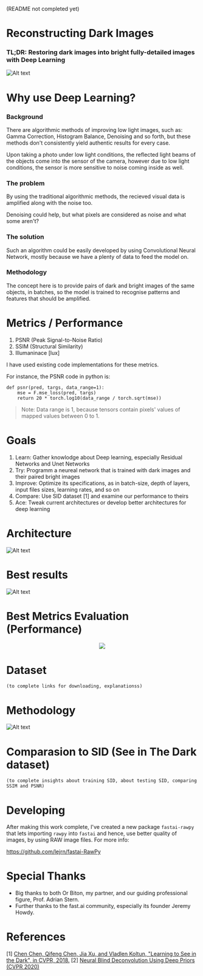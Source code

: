 (README not completed yet)

# Reconstructing Dark Images
### TL;DR: Restoring dark images into bright fully-detailed images with Deep Learning

![Alt text](./GIFs/113epochs.gif)

# Why use Deep Learning? 
### Background
There are algorithmic methods of improving low light images, such as: Gamma Correction, Histogram Balance, Denoising and so forth, but these methods don't consistently yield authentic results for every case.

Upon taking a photo under low light conditions, the reflected light beams of the objects come into the sensor of the camera, however due to low light conditions, the sensor is more sensitive to noise coming inside as well. 

### The problem
By using the traditional algorithmic methods, the recieved visual data is amplified along with the noise too. 

Denoising could help, but what pixels are considered as noise and what some aren't?

### The solution
Such an algorithm could be easily developed by using Convolutional Neural Network, mostly because we have a plenty of data to feed the model on. 

### Methodology
The concept here is to provide pairs of dark and bright images of the same objects, in batches, so the model is trained to recognise patterns and features that should be amplified.

# Metrics / Performance
1. PSNR (Peak Signal-to-Noise Ratio)
2. SSIM (Structural Similarity)
3. Illumaninace [lux]

I have used existing code implementations for these metrics.

For instance, the PSNR code in python is:
```
def psnr(pred, targs, data_range=1):
    mse = F.mse_loss(pred, targs)
    return 20 * torch.log10(data_range / torch.sqrt(mse))
```

> Note: Data range is 1, because tensors contain pixels' values of mapped values between 0 to 1.

# Goals
1. Learn: Gather knowlodge about Deep learning, especially Residual Networks and Unet Networks
2. Try: Programm a neureal network that is trained with dark images and their paired bright images
3. Improve: Optimize its specifications, as in batch-size, depth of layers, input files sizes, learning rates, and so on
4. Compare: Use SID dataset [1] and examine our performance to theirs
5. Ace: Tweak current architectures or develop better architectures for deep learning
    
# Architecture
![Alt text](./SVGs/Architecture___.svg)

# Best results
![Alt text](./SVGs/LargerFilesResults.svg)

# Best Metrics Evaluation (Performance)
    
<p align="center">
  <img src="./PNGs/RAW_L1_512x512_bs-2_ds-107prs_180epcs.png">
</p>

# Dataset
    (to complete links for downloading, explanationss)
    
# Methodology
![Alt text](./SVGs/Methodology.svg)


    
# Comparasion to SID (See in The Dark dataset)
    (to complete insights about training SID, about testing SID, comparing SSIM and PSNR)

# Developing

After making this work complete, I've created a new package `fastai-rawpy` that lets importing `rawpy` into `fastai` and hence, use better quality of images, by using RAW image files. For more info:

https://github.com/lejrn/fastai-RawPy
    
# Special Thanks
- Big thanks to both Or Biton, my partner, and our guiding professional figure, Prof. Adrian Stern. 
- Further thanks to the fast.ai community, especially its founder Jeremy Howdy.
    
# References
[1] [Chen Chen, Qifeng Chen, Jia Xu, and Vladlen Koltun, "Learning to See in the Dark", in CVPR, 2018.](https://github.com/cchen156/Learning-to-See-in-the-Dark#learning-to-see-in-the-dark)
[2] [Neural Blind Deconvolution Using Deep Priors (CVPR 2020)](https://github.com/csdwren/SelfDeblur#neural-blind-deconvolution-using-deep-priors)
